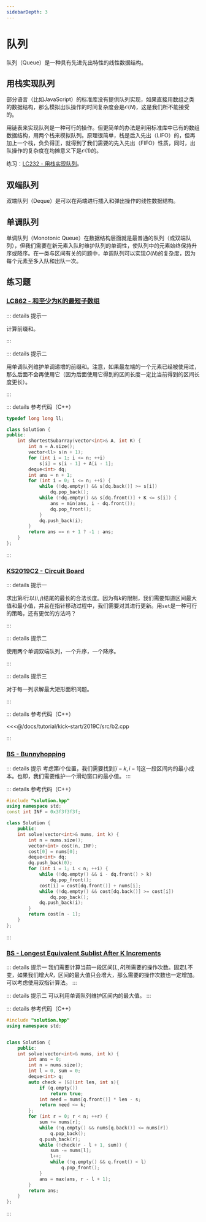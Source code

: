 ```yaml
---
sidebarDepth: 3
---
```


# 队列

队列（Queue）是一种具有先进先出特性的线性数据结构。

## 用栈实现队列

部分语言（比如JavaScript）的标准库没有提供队列实现，如果直接用数组之类的数据结构，那么模拟出队操作的时间复杂度会是$\mathcal{O}(N)$，这是我们所不能接受的。

用链表来实现队列是一种可行的操作。但更简单的办法是利用标准库中已有的数组数据结构，用两个栈来模拟队列。原理很简单，栈是后入先出（LIFO）的，但再加上一个栈，负负得正，就得到了我们需要的先入先出（FIFO）性质，同时，出队操作的复杂度在均摊意义下是$\mathcal{O}(1)$的。

练习：[LC232 - 用栈实现队列](https://leetcode-cn.com/problems/implement-queue-using-stacks/)。

## 双端队列

双端队列（Deque）是可以在两端进行插入和弹出操作的线性数据结构。

## 单调队列

单调队列（Monotonic Queue）在数据结构层面就是最普通的队列（或双端队列），但我们需要在新元素入队时维护队列的单调性，使队列中的元素始终保持升序或降序。在一类与区间有关的问题中，单调队列可以实现$O(N)$的复杂度，因为每个元素至多入队和出队一次。

## 练习题

### [LC862 - 和至少为K的最短子数组](https://leetcode-cn.com/problems/shortest-subarray-with-sum-at-least-k/)

::: details 提示一

计算前缀和。

:::

::: details 提示二

用单调队列维护单调递增的前缀和。注意，如果最左端的一个元素已经被使用过，那么后面不会再使用它（因为后面使用它得到的区间长度一定比当前得到的区间长度更长）。

:::

::: details 参考代码（C++）

```cpp
typedef long long ll;

class Solution {
public:
    int shortestSubarray(vector<int>& A, int K) {
        int n = A.size();
        vector<ll> s(n + 1);
        for (int i = 1; i <= n; ++i)
            s[i] = s[i - 1] + A[i - 1];
        deque<int> dq;
        int ans = n + 1;
        for (int i = 0; i <= n; ++i) {
            while (!dq.empty() && s[dq.back()] >= s[i])
                dq.pop_back();
            while (!dq.empty() && s[dq.front()] + K <= s[i]) {
                ans = min(ans, i - dq.front());
                dq.pop_front();
            }
            dq.push_back(i);
        }
        return ans == n + 1 ? -1 : ans;
    }
};
```

:::

### [KS2019C2 - Circuit Board](https://codingcompetitions.withgoogle.com/kickstart/round/0000000000050ff2/0000000000150aae)

::: details 提示一

求出第$i$行以$(i,j)$结尾的最长的合法长度。因为有$k$的限制，我们需要知道区间最大值和最小值，并且在指针移动过程中，我们需要对其进行更新。用`set`是一种可行的策略，还有更优的方法吗？

:::

::: details 提示二

使用两个单调双端队列，一个升序，一个降序。

:::

::: details 提示三

对于每一列求解最大矩形面积问题。

:::

::: details 参考代码（C++）

<<<@/docs/tutorial/kick-start/2019C/src/b2.cpp

:::

### [BS - Bunnyhopping](https://binarysearch.com/problems/Bunnyhopping)

::: details 提示
考虑第$i$个位置，我们需要找到$[i-k,i-1]$这一段区间内的最小成本。也即，我们需要维护一个滑动窗口的最小值。
:::

::: details 参考代码（C++）

```cpp
#include "solution.hpp"
using namespace std;
const int INF = 0x3f3f3f3f;

class Solution {
    public:
    int solve(vector<int>& nums, int k) {
        int n = nums.size();
        vector<int> cost(n, INF);
        cost[0] = nums[0];
        deque<int> dq;
        dq.push_back(0);
        for (int i = 1; i < n; ++i) {
            while (!dq.empty() && i - dq.front() > k)
                dq.pop_front();
            cost[i] = cost[dq.front()] + nums[i];
            while (!dq.empty() && cost[dq.back()] >= cost[i])
                dq.pop_back();
            dq.push_back(i);
        }
        return cost[n - 1];
    }
};
```

:::

### [BS - Longest Equivalent Sublist After K Increments](https://binarysearch.io/problems/Longest-Equivalent-Sublist-After-K-Increments)

::: details 提示一
我们需要计算当前一段区间$[L,R]$所需要的操作次数。固定$L$不变，如果我们增大$R$，区间的最大值只会增大，那么需要的操作次数也一定增加。可以考虑使用双指针算法。
:::

::: details 提示二
可以利用单调队列维护区间内的最大值。
:::

::: details 参考代码（C++）

```cpp
#include "solution.hpp"
using namespace std;


class Solution {
    public:
    int solve(vector<int>& nums, int k) {
        int ans = 0;
        int n = nums.size();
        int l = 0, sum = 0;
        deque<int> q;
        auto check = [&](int len, int s){
            if (q.empty())
                return true;
            int need = nums[q.front()] * len - s;
            return need <= k;
        };
        for (int r = 0; r < n; ++r) {
            sum += nums[r];
            while (!q.empty() && nums[q.back()] <= nums[r])
                q.pop_back();
            q.push_back(r);
            while (!check(r - l + 1, sum)) {
                sum -= nums[l];
                l++;
                while (!q.empty() && q.front() < l)
                    q.pop_front();
            }
            ans = max(ans, r - l + 1);
        }
        return ans;
    }
};
```

:::

<Utterances />
